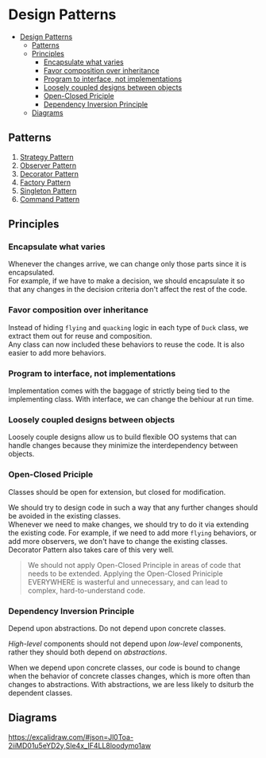 # Design Patterns

- [Design Patterns](#design-patterns)
  - [Patterns](#patterns)
  - [Principles](#principles)
    - [Encapsulate what varies](#encapsulate-what-varies)
    - [Favor composition over inheritance](#favor-composition-over-inheritance)
    - [Program to interface, not implementations](#program-to-interface-not-implementations)
    - [Loosely coupled designs between objects](#loosely-coupled-designs-between-objects)
    - [Open-Closed Priciple](#open-closed-priciple)
    - [Dependency Inversion Principle](#dependency-inversion-principle)
  - [Diagrams](#diagrams)


## Patterns

1. [Strategy Pattern](./01.%20Strategy%20Pattern/)
2. [Observer Pattern](./02.%20Observer%20Pattern/)
3. [Decorator Pattern](./03.%20Decorator%20Pattern/)
4. [Factory Pattern](./04.%20Factory%20Pattern/)
5. [Singleton Pattern](./05.%20Singleton%20Pattern/)
6. [Command Pattern](./06.%20Command%20Pattern/)

## Principles

### Encapsulate what varies
Whenever the changes arrive, we can change only those parts since it is encapsulated.  
For example, if we have to make a decision, we should encapsulate it so that any changes in the decision criteria don't affect the rest of the code.  

### Favor composition over inheritance
Instead of hiding `flying` and `quacking` logic in each type of `Duck` class, we extract them out for reuse and composition.  
Any class can now included these behaviors to reuse the code. It is also easier to add more behaviors.  

### Program to interface, not implementations
Implementation comes with the baggage of strictly being tied to the implementing class. With interface, we can change the behiour at run time.

### Loosely coupled designs between objects

Loosely couple designs allow us to build flexible OO systems that can handle changes because they minimize the interdependency between objects.

### Open-Closed Priciple

Classes should be open for extension, but closed for modification.  

We should try to design code in such a way that any further changes should be avoided in the existing classes.  
Whenever we need to make changes, we should try to do it via extending the existing code. For example, if we need to add more `flying` behaviors, or add more observers, we don't have to change the existing classes.  
Decorator Pattern also takes care of this very well.  

> We should not apply Open-Closed Principle in areas of code that needs to be extended. Applying the Open-Closed Priniciple EVERYWHERE is wasterful and unnecessary, and can lead to complex, hard-to-understand code.

### Dependency Inversion Principle

Depend upon abstractions. Do not depend upon concrete classes.  

*High-level* components should not depend upon *low-level* components, rather they should both depend on *abstractions*.  

When we depend upon concrete classes, our code is bound to change when the behavior of concrete classes changes, which is more often than changes to abstractions. With abstractions, we are less likely to dsiturb the dependent classes.  

## Diagrams

https://excalidraw.com/#json=Jl0Toa-2iiMD01u5eYD2y,Sle4x_IF4LL8loodymo1aw

<script src="https://utteranc.es/client.js"
  repo="umakantv/design-patterns"
  issue-term="pathname"
  label="Comment"
  theme="preferred-color-scheme"
  crossorigin="anonymous"
  async>
</script>